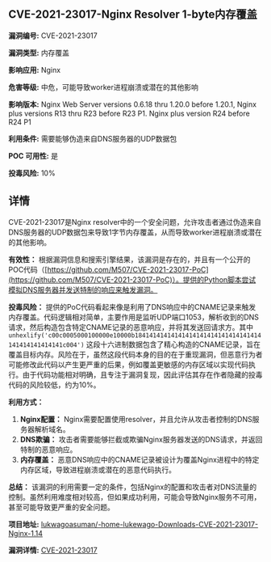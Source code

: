 ## CVE-2021-23017-Nginx Resolver 1-byte内存覆盖

**漏洞编号:** CVE-2021-23017

**漏洞类型:** 内存覆盖

**影响应用:** Nginx

**危害等级:** 中危，可能导致worker进程崩溃或潜在的其他影响

**影响版本:** Nginx Web Server versions 0.6.18 thru 1.20.0 before 1.20.1, Nginx plus versions R13 thru R23 before R23 P1. Nginx plus version R24 before R24 P1

**利用条件:** 需要能够伪造来自DNS服务器的UDP数据包

**POC 可用性:** 是

**投毒风险:** 10%

## 详情

CVE-2021-23017是Nginx resolver中的一个安全问题，允许攻击者通过伪造来自DNS服务器的UDP数据包来导致1字节内存覆盖，从而导致worker进程崩溃或潜在的其他影响。

**有效性：**
根据漏洞信息和搜索引擎结果，该漏洞是存在的，并且有一个公开的POC代码（[https://github.com/M507/CVE-2021-23017-PoC](https://github.com/M507/CVE-2021-23017-PoC)）。提供的Python脚本尝试模拟DNS服务器并发送特制的响应来触发漏洞。

**投毒风险：**
提供的PoC代码看起来像是利用了DNS响应中的CNAME记录来触发内存覆盖。代码逻辑相对简单，主要作用是监听UDP端口1053，解析收到的DNS请求，然后构造包含特定CNAME记录的恶意响应，并将其发送回请求方。其中 `unhexlify('c00c0005000100000e10000b18414141414141414141414141414141414141414141414141c004')` 这段十六进制数据包含了精心构造的CNAME记录，旨在覆盖目标内存。风险在于，虽然这段代码本身的目的在于重现漏洞，但恶意行为者可能修改此代码以产生更严重的后果，例如覆盖更敏感的内存区域以实现代码执行。由于代码功能相对明确，且专注于漏洞复现，因此评估其存在作者隐藏的投毒代码的风险较低，约为10%。

**利用方式：**
1.  **Nginx配置：**  Nginx需要配置使用resolver，并且允许从攻击者控制的DNS服务器解析域名。
2.  **DNS欺骗：**  攻击者需要能够拦截或欺骗Nginx服务器发送的DNS请求，并返回特制的恶意响应。
3.  **内存覆盖：**  恶意DNS响应中的CNAME记录被设计为覆盖Nginx进程中的特定内存区域，导致进程崩溃或潜在的恶意代码执行。

**总结：**
该漏洞的利用需要一定的条件，包括Nginx的配置和攻击者对DNS流量的控制。虽然利用难度相对较高，但如果成功利用，可能会导致Nginx服务不可用，甚至可能导致更严重的安全问题。

**项目地址:** [lukwagoasuman/-home-lukewago-Downloads-CVE-2021-23017-Nginx-1.14](https://github.com/lukwagoasuman/-home-lukewago-Downloads-CVE-2021-23017-Nginx-1.14)

**漏洞详情:** [CVE-2021-23017](https://nvd.nist.gov/vuln/detail/CVE-2021-23017)